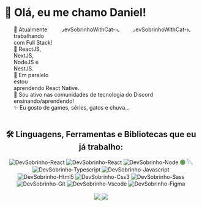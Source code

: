 <div style="display: inline_block">
  <h1>
    👋 Olá, eu me chamo Daniel!

  </h1>
   <img
      align="right"
      alt="devSobrinhoWithCat-icon"
      height="150"
      style="border-radius: 50px"
      src="https://media.tenor.com/GOj9ZF_-ZOcAAAAM/cat.gif"
    >
    <img
      align="right"
      alt="devSobrinhoWithCat-icon"
      height="150"
      style="border-radius: 50px"
      src="https://i.ibb.co/SBvd30g/bibi.jpg"
    >

  <ul style="list-style-type: none; margin: 0">
    <li>💼 Atualmente trabalhando com Full Stack!</li>
    <li>🚀 ReactJS, NextJS, NodeJS e NestJS.</li>
    <li>🌱 Em paralelo estou aprendendo React Native.</li>
    <li>
      💬 Sou ativo nas comunidades de tecnologia do Discord ensinando/aprendendo!
    </li>
    <li>✨ Eu gosto de games, séries, gatos e chuva...</li>
  </ul>

  <br />

  <div align="center">
    <h2>🛠️ Linguagens, Ferramentas e Bibliotecas que eu já trabalho:</h2>
    <!-- NextJs -->
    <a href="https://nextjs.org/" style="text-decoration: none;">
    <img
      align="center"
      src="https://static-00.iconduck.com/assets.00/next-js-icon-512x512-zuauazrk.png"
      width="3%"
      height="auto"
      alt="DevSobrinho-React"
    >
    </a>
    <!-- react -->
    <a href="https://reactjs.org/" style="text-decoration: none;">
      <img
        align="center"
        src="https://cdn.jsdelivr.net/gh/devicons/devicon/icons/react/react-original.svg"
        width="3%"
        height="auto"
        alt="DevSobrinho-React"
      >
    </a>
    <!-- NestJs -->
    <a href="https://nestjs.com/" style="text-decoration: none;">
      <img
        align="center"
        src="https://user-images.githubusercontent.com/13108166/32161516-25ee8a3c-bd56-11e7-9d49-76faed577e1a.png"
        width="3%"
        height="auto"
        alt="DevSobrinho-Node"
      >
    </a>  
    <!-- node -->
    <a href="https://nodejs.org/pt-br/" style="text-decoration: none;">
      <img
        align="center"
        src="https://raw.githubusercontent.com/devicons/devicon/master/icons/nodejs/nodejs-plain.svg"
        width="3%"
        height="auto"
        alt="DevSobrinho-Node"
      >
    </a>
    <!-- mysql -->
    <a href="https://www.mysql.com/" style="text-decoration: none;">
      <img
        align="center"
        src="https://raw.githubusercontent.com/devicons/devicon/master/icons/mysql/mysql-original.svg"
        width="3%"
        height="auto"
        alt="DevSobrinho-Mysql"
      >
    </a>
    <!-- typescript -->
    <a href="https://www.typescriptlang.org/" style="text-decoration: none;">
      <img
        align="center"
        src="https://cdn.jsdelivr.net/gh/devicons/devicon/icons/typescript/typescript-original.svg"
        width="3%"
        height="auto"
        alt="DevSobrinho-Typescript"
      >
    </a>
    <!-- javascript -->
    <a href="https://devdocs.io/javascript/" style="text-decoration: none;">
      <img
        align="center"
        src="https://cdn.jsdelivr.net/gh/devicons/devicon/icons/javascript/javascript-original.svg"
        width="3%"
        height="auto"
        alt="DevSobrinho-Javascript"
      >
    </a>
    <!-- html 5 -->
    <a href="https://devdocs.io/html/" style="text-decoration: none;">
      <img
        align="center"
        src="https://cdn.jsdelivr.net/gh/devicons/devicon/icons/html5/html5-original.svg"
        width="3%"
        height="auto"
        alt="DevSobrinho-Html5"
      >
    </a>
    <!-- css 3 -->
    <a href="https://devdocs.io/css/" style="text-decoration: none;">
      <img
        align="center"
        align="center"
        src="https://cdn.jsdelivr.net/gh/devicons/devicon/icons/css3/css3-original.svg"
        width="3%"
        height="auto"
        alt="DevSobrinho-Css3"
      >
    </a>
    <!-- sass -->
    <a href="https://devdocs.io/sass/" style="text-decoration: none;">
      <img
        align="center"
        src="https://cdn.jsdelivr.net/gh/devicons/devicon/icons/sass/sass-original.svg"
        width="3%"
        height="auto"
        alt="DevSobrinho-Sass"
      >
    </a>
    <!-- git -->
    <a href="https://git-scm.com/doc" style="text-decoration: none;">
      <img
        align="center"
        src="https://cdn.jsdelivr.net/gh/devicons/devicon/icons/git/git-original.svg"
        width="3%"
        height="auto"
        alt="DevSobrinho-Git"
      >
    </a>
    <!-- vscode -->
    <a href="https://code.visualstudio.com/" style="text-decoration: none;">
      <img
        align="center"
        src="https://cdn.jsdelivr.net/gh/devicons/devicon/icons/vscode/vscode-original.svg"
        width="3%"
        height="auto"
        alt="DevSobrinho-Vscode"
      >
    </a>
    <!-- figma -->
    <a href="https://www.figma.com/" style="text-decoration: none;">
      <img
        align="center"
        src="https://cdn.jsdelivr.net/gh/devicons/devicon/icons/figma/figma-original.svg"
        width="3%"
        height="auto"
        alt="DevSobrinho-Figma"
      >
    </a>
  </div>
</div>

<br />

<div align="center">
  <a href="https://github.com/devSobrinho">
    <img
      height="188em"
      src="https://github-readme-stats.vercel.app/api?username=devSobrinho&show_icons=true&theme=monokai&include_all_commits=true&count_private=true"
    >
    <img
      height="188em"
      src="https://github-readme-stats.vercel.app/api/top-langs/?username=devsobrinho&layout=compact&langs_count=7&theme=monokai"
    >
  </a>
</div>
